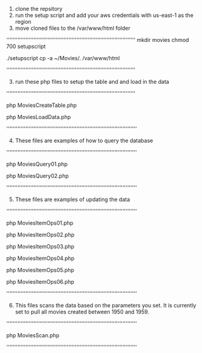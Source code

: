 1. clone the repsitory
2. run the setup script and add your aws credentials with us-east-1 as the region
3. move cloned files to the /var/www/html folder

'''''''''''''''''''''''''''''''''''''''''''''''''''''''''''''''''''''''''''''''''
mkdir movies
chmod 700 setupscript

./setupscript
cp -a ~/Movies/. /var/www/html

'''''''''''''''''''''''''''''''''''''''''''''''''''''''''''''''''''''''''''''''''

3. run these php files to setup the table and and load in the data

'''''''''''''''''''''''''''''''''''''''''''''''''''''''''''''''''''''''''''''''''

php MoviesCreateTable.php

php MoviesLoadData.php

''''''''''''''''''''''''''''''''''''''''''''''''''''''''''''''''''''''''''''''''''

4. These files are examples of how to query the database

''''''''''''''''''''''''''''''''''''''''''''''''''''''''''''''''''''''''''''''''''

php MoviesQuery01.php 

php MoviesQuery02.php

''''''''''''''''''''''''''''''''''''''''''''''''''''''''''''''''''''''''''''''''''

5. These files are examples of updating the data

''''''''''''''''''''''''''''''''''''''''''''''''''''''''''''''''''''''''''''''''''

php MoviesItemOps01.php

php MoviesItemOps02.php

php MoviesItemOps03.php

php MoviesItemOps04.php

php MoviesItemOps05.php

php MoviesItemOps06.php

''''''''''''''''''''''''''''''''''''''''''''''''''''''''''''''''''''''''''''''''''

6. This files scans the data based on the parameters you set. It is currently set to pull all movies created between 1950 and 1959.

''''''''''''''''''''''''''''''''''''''''''''''''''''''''''''''''''''''''''''''''''

php MoviesScan.php

''''''''''''''''''''''''''''''''''''''''''''''''''''''''''''''''''''''''''''''''''





